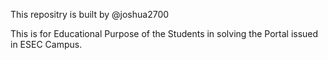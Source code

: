 This repositry is built by @joshua2700

This is for Educational Purpose of the Students in solving the Portal issued in ESEC Campus.
